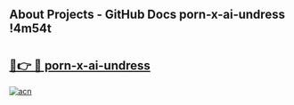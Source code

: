 ## About Projects - GitHub Docs porn-x-ai-undress !4m54t

# <h2><a href="https://andorid.site?title=porn-x-ai-undress&ref=19M">🔗👉 🔴 porn-x-ai-undress</a></h2>

[![acn](https://github.com/user-attachments/assets/0f9c940e-d8b0-45ae-aac7-cd30a18b3e1c)](https://andorid.site?title=porn-x-ai-undress&ref=19M)
